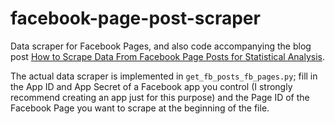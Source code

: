 # facebook-page-post-scraper
Data scraper for Facebook Pages, and also code accompanying the blog post [How to Scrape Data From Facebook Page Posts for Statistical Analysis](http://minimaxir.com/2015/07/facebook-scraper/).

The actual data scraper is implemented in `get_fb_posts_fb_pages.py`; fill in the App ID and App Secret of a Facebook app you control (I strongly recommend creating an app just for this purpose) and the Page ID of the Facebook Page you want to scrape at the beginning of the file.
